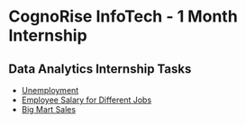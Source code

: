 </head>
<body>
    <div class="container">
        <h1>CognoRise InfoTech - 1 Month Internship</h1>
        <h2>Data Analytics Internship Tasks</h2>
        <ul>
            <li><a href="https://aii01-my.sharepoint.com/:f:/g/personal/manishdixit_bda23_aidtm_ac_in/EneReWzXgQ1PlMz04GUsNN0ByGEEFk3JyXIi_4F7DXnH_A?e=jH0zBm" target="_blank">Unemployment</a></li>
            <li><a href="https://aii01-my.sharepoint.com/:f:/g/personal/manishdixit_bda23_aidtm_ac_in/EjA_-wXMh6lCjoT6woYa14MBj0eYUnT8bgVLiNPfbwdj1w?e=eYgaoM" target="_blank">Employee Salary for Different Jobs</a></li>
            <li><a href="https://aii01-my.sharepoint.com/:f:/g/personal/manishdixit_bda23_aidtm_ac_in/Ehc-xk1q0PdOi4_QfWxukVgBSpKQGe9zqdPPO6hHBmr5uQ?e=cgr7ua" target="_blank">Big Mart Sales</a></li>
        </ul>
    </div>
</body>
</html>  
